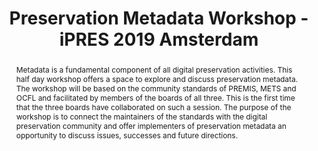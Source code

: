 ---
abstract: 'Metadata is a fundamental component of all digital preservation activities.
  This half day workshop offers a space to explore and discuss preservation metadata.

  The workshop will be based on the community standards of PREMIS, METS and OCFL and
  facilitated by members of the boards of all three. This is the first time that the
  three boards have collaborated on such a session.

  The purpose of the workshop is to connect the maintainers of the standards with
  the digital preservation community and offer implementers of preservation metadata
  an opportunity to discuss issues, successes and future directions.'
creators:
- Romkey, Sarah
- Nef, Andreas
- Jefferies, Neil
- Bredenberg, Karin
date: null
document_url: https://services.phaidra.univie.ac.at/api/object/o:1079752/download
grand_parent: iPRES
institutions: []
keywords: []
landing_page_url: https://phaidra.univie.ac.at/o:1079752
language: eng
layout: publication
license: CC BY 4.0 International
notes_url: null
parent: iPRES 2019
presentation_url: null
size: 134939
source_name: iPRES
title: Preservation Metadata Workshop - iPRES 2019 Amsterdam
type: paper
year: 2019
---